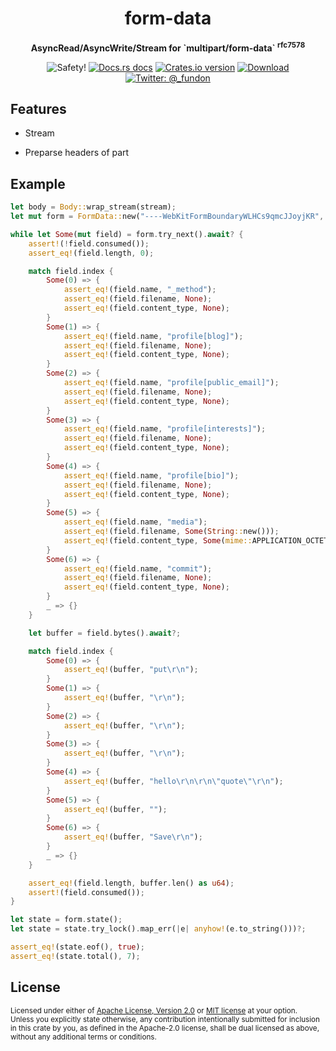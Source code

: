 <h1 align="center">form-data</h1>

<div align="center">
  <p><strong>AsyncRead/AsyncWrite/Stream for `multipart/form-data` <sup>rfc7578</sup></strong></p>
</div>

<div align="center">
  <img src="https://img.shields.io/badge/-safety!-success?style=flat-square" alt="Safety!" />
  <!-- Docs.rs docs -->
  <a href="https://docs.rs/form-data">
    <img src="https://img.shields.io/badge/docs-latest-blue.svg?style=flat-square"
      alt="Docs.rs docs" /></a>
  <!-- Crates version -->
  <a href="https://crates.io/crates/form-data">
    <img src="https://img.shields.io/crates/v/form-data.svg?style=flat-square"
    alt="Crates.io version" /></a>
  <!-- Downloads -->
  <a href="https://crates.io/crates/form-data">
    <img src="https://img.shields.io/crates/d/form-data.svg?style=flat-square"
      alt="Download" /></a>
  <!-- Twitter -->
  <a href="https://twitter.com/_fundon">
    <img src="https://img.shields.io/badge/twitter-@__fundon-blue.svg?style=flat-square" alt="Twitter: @_fundon" /></a>
</div>

## Features

* Stream

* Preparse headers of part

## Example

```rust
let body = Body::wrap_stream(stream);
let mut form = FormData::new("----WebKitFormBoundaryWLHCs9qmcJJoyjKR", body);

while let Some(mut field) = form.try_next().await? {
    assert!(!field.consumed());
    assert_eq!(field.length, 0);

    match field.index {
        Some(0) => {
            assert_eq!(field.name, "_method");
            assert_eq!(field.filename, None);
            assert_eq!(field.content_type, None);
        }
        Some(1) => {
            assert_eq!(field.name, "profile[blog]");
            assert_eq!(field.filename, None);
            assert_eq!(field.content_type, None);
        }
        Some(2) => {
            assert_eq!(field.name, "profile[public_email]");
            assert_eq!(field.filename, None);
            assert_eq!(field.content_type, None);
        }
        Some(3) => {
            assert_eq!(field.name, "profile[interests]");
            assert_eq!(field.filename, None);
            assert_eq!(field.content_type, None);
        }
        Some(4) => {
            assert_eq!(field.name, "profile[bio]");
            assert_eq!(field.filename, None);
            assert_eq!(field.content_type, None);
        }
        Some(5) => {
            assert_eq!(field.name, "media");
            assert_eq!(field.filename, Some(String::new()));
            assert_eq!(field.content_type, Some(mime::APPLICATION_OCTET_STREAM));
        }
        Some(6) => {
            assert_eq!(field.name, "commit");
            assert_eq!(field.filename, None);
            assert_eq!(field.content_type, None);
        }
        _ => {}
    }

    let buffer = field.bytes().await?;

    match field.index {
        Some(0) => {
            assert_eq!(buffer, "put\r\n");
        }
        Some(1) => {
            assert_eq!(buffer, "\r\n");
        }
        Some(2) => {
            assert_eq!(buffer, "\r\n");
        }
        Some(3) => {
            assert_eq!(buffer, "\r\n");
        }
        Some(4) => {
            assert_eq!(buffer, "hello\r\n\r\n\"quote\"\r\n");
        }
        Some(5) => {
            assert_eq!(buffer, "");
        }
        Some(6) => {
            assert_eq!(buffer, "Save\r\n");
        }
        _ => {}
    }

    assert_eq!(field.length, buffer.len() as u64);
    assert!(field.consumed());
}

let state = form.state();
let state = state.try_lock().map_err(|e| anyhow!(e.to_string()))?;

assert_eq!(state.eof(), true);
assert_eq!(state.total(), 7);
```

## License

<sup>
Licensed under either of <a href="LICENSE-APACHE">Apache License, Version
2.0</a> or <a href="LICENSE-MIT">MIT license</a> at your option.
</sup>

<br>

<sub>
Unless you explicitly state otherwise, any contribution intentionally submitted
for inclusion in this crate by you, as defined in the Apache-2.0 license, shall
be dual licensed as above, without any additional terms or conditions.
</sub>
